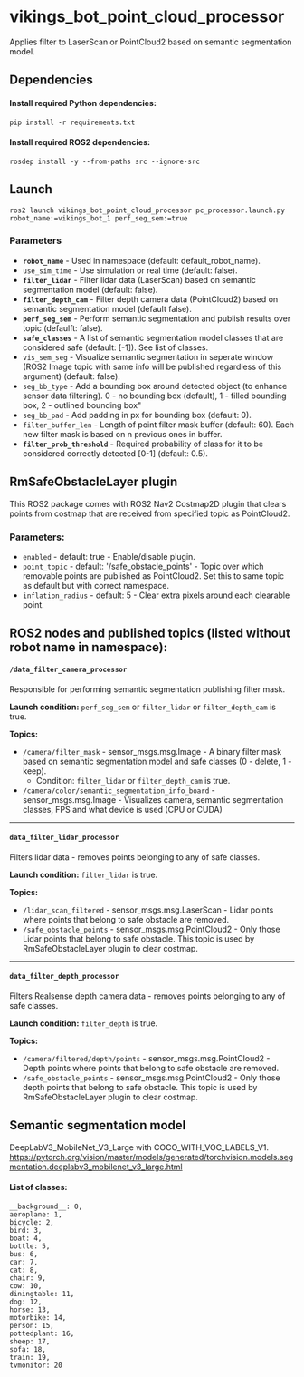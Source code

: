 # vikings_bot_point_cloud_processor

Applies filter to LaserScan or PointCloud2 based on semantic segmentation model.

## Dependencies
#### Install required Python dependencies:
```
pip install -r requirements.txt
```
#### Install required ROS2 dependencies:
```
rosdep install -y --from-paths src --ignore-src
```

## Launch
```
ros2 launch vikings_bot_point_cloud_processor pc_processor.launch.py robot_name:=vikings_bot_1 perf_seg_sem:=true
```

### Parameters
* __```robot_name```__ - Used in namespace (default: default_robot_name).
* ```use_sim_time``` - Use simulation or real time (default: false).
* __```filter_lidar```__ - Filter lidar data (LaserScan) based on semantic segmentation model (default: false).
* __```filter_depth_cam```__ - Filter depth camera data (PointCloud2) based on semantic segmentation model (default false).
* __```perf_seg_sem```__ - Perform semantic segmentation and publish results over topic (defaulft: false).
* __```safe_classes```__ - A list of semantic segmentation model classes that are considered safe (default: [-1]). See list of classes.
*  ```vis_sem_seg``` - Visualize semantic segmentation in seperate window (ROS2 Image topic with same info will be published regardless of this argument) (default: false).
* ```seg_bb_type``` - Add a bounding box around detected object (to enhance sensor data filtering). 0 - no bounding box (default), 1 - filled bounding box, 2 - outlined bounding box"
* ```seg_bb_pad``` - Add padding in px for bounding box (default: 0).
* ```filter_buffer_len``` - Length of point filter mask buffer (default: 60). Each new filter mask is based on n previous ones in buffer.
* __```filter_prob_threshold```__ - Required probability of class for it to be considered correctly detected [0-1] (default: 0.5).


## RmSafeObstacleLayer plugin
This ROS2 package comes with ROS2 Nav2 Costmap2D plugin that clears points from costmap that are received from specified topic as PointCloud2.

### Parameters:
* ```enabled``` - default: true - Enable/disable plugin.
* ```point_topic``` - default: '/safe_obstacle_points' - Topic over which removable points are published as PointCloud2. Set this to same topic as default but with correct namespace.
* ```inflation_radius``` - default: 5 - Clear extra pixels around each clearable point.

## ROS2 nodes and published topics (listed without robot name in namespace):
#### ```/data_filter_camera_processor```
Responsible for performing semantic segmentation publishing filter mask.

__Launch condition:__ ```perf_seg_sem``` or ```filter_lidar``` or ```filter_depth_cam``` is true.

__Topics:__

* ```/camera/filter_mask``` - sensor_msgs.msg.Image - A binary filter mask based on semantic segmentation model and safe classes (0 - delete, 1 - keep).
    * Condition: ```filter_lidar``` or ```filter_depth_cam``` is true.
* ```/camera/color/semantic_segmentation_info_board``` - sensor_msgs.msg.Image - Visualizes camera, semantic segmentation classes, FPS and what device is used (CPU or CUDA)
<hr>

#### ```data_filter_lidar_processor```
Filters lidar data - removes points belonging to any of safe classes.

__Launch condition:__ ```filter_lidar``` is true.

__Topics:__
* ```/lidar_scan_filtered``` - sensor_msgs.msg.LaserScan - Lidar points where points that belong to safe obstacle are removed.
* ```/safe_obstacle_points``` - sensor_msgs.msg.PointCloud2 - Only those Lidar points that belong to safe obstacle. This topic is used by RmSafeObstacleLayer plugin to clear costmap.
<hr>

#### ```data_filter_depth_processor```
Filters Realsense depth camera data - removes points belonging to any of safe classes.

__Launch condition:__ ```filter_depth``` is true.

__Topics:__
* ```/camera/filtered/depth/points``` - sensor_msgs.msg.PointCloud2 - Depth points where points that belong to safe obstacle are removed.
* ```/safe_obstacle_points``` - sensor_msgs.msg.PointCloud2 - Only those depth points that belong to safe obstacle. This topic is used by RmSafeObstacleLayer plugin to clear costmap.


## Semantic segmentation model
DeepLabV3_MobileNet_V3_Large with COCO_WITH_VOC_LABELS_V1.
https://pytorch.org/vision/master/models/generated/torchvision.models.segmentation.deeplabv3_mobilenet_v3_large.html

#### List of classes:

    __background__: 0,
    aeroplane: 1,
    bicycle: 2,
    bird: 3,
    boat: 4,
    bottle: 5,
    bus: 6,
    car: 7,
    cat: 8,
    chair: 9,
    cow: 10,
    diningtable: 11,
    dog: 12,
    horse: 13,
    motorbike: 14,
    person: 15,
    pottedplant: 16,
    sheep: 17,
    sofa: 18,
    train: 19,
    tvmonitor: 20